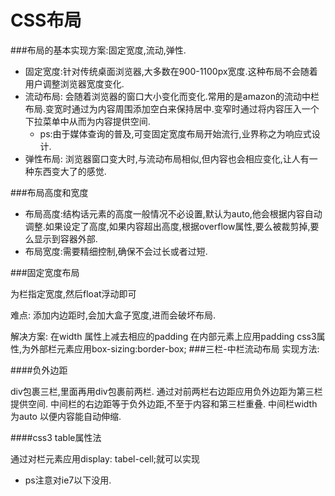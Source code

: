 # CSS布局

###布局的基本实现方案:固定宽度,流动,弹性.

* 固定宽度:针对传统桌面浏览器,大多数在900-1100px宽度.这种布局不会随着用户调整浏览器宽度变化.
* 流动布局: 会随着浏览器的窗口大小变化而变化.常用的是amazon的流动中栏布局.变宽时通过为内容周围添加空白来保持居中.变窄时通过将内容压入一个下拉菜单中从而为内容提供空间.
    - ps:由于媒体查询的普及,可变固定宽度布局开始流行,业界称之为响应式设计.
* 弹性布局: 浏览器窗口变大时,与流动布局相似,但内容也会相应变化,让人有一种东西变大了的感觉.

<!--more-->

###布局高度和宽度

* 布局高度:结构话元素的高度一般情况不必设置,默认为auto,他会根据内容自动调整.如果设定了高度,如果内容超出高度,根据overflow属性,要么被裁剪掉,要么显示到容器外部.
* 布局宽度:需要精细控制,确保不会过长或者过短.

###固定宽度布局

为栏指定宽度,然后float浮动即可

难点: 添加内边距时,会加大盒子宽度,进而会破坏布局.

解决方案:
在width 属性上减去相应的padding 
在内部元素上应用padding
css3属性,为外部栏元素应用box-sizing:border-box;
###三栏-中栏流动布局
实现方法:

####负外边距

div包裹三栏,里面再用div包裹前两栏.
通过对前两栏右边距应用负外边距为第三栏提供空间.
中间栏的右边距等于负外边距,不至于内容和第三栏重叠.
中间栏width 为auto 以便内容能自动伸缩.

####css3 table属性法

通过对栏元素应用display: tabel-cell;就可以实现
 - ps注意对ie7以下没用.
